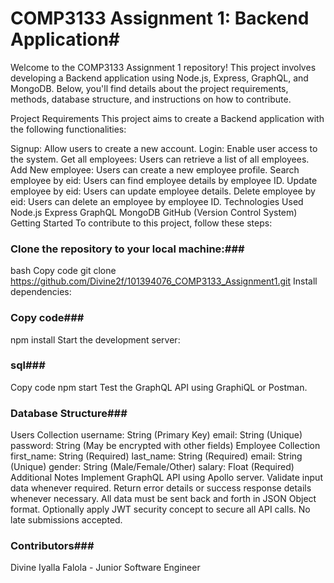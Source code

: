 # COMP3133 Assignment 1: Backend Application#

Welcome to the COMP3133 Assignment 1 repository! This project involves developing a Backend application using Node.js, Express, GraphQL, and MongoDB. Below, you'll find details about the project requirements, methods, database structure, and instructions on how to contribute.

Project Requirements
This project aims to create a Backend application with the following functionalities:

Signup: Allow users to create a new account.
Login: Enable user access to the system.
Get all employees: Users can retrieve a list of all employees.
Add New employee: Users can create a new employee profile.
Search employee by eid: Users can find employee details by employee ID.
Update employee by eid: Users can update employee details.
Delete employee by eid: Users can delete an employee by employee ID.
Technologies Used
Node.js
Express
GraphQL
MongoDB
GitHub (Version Control System)
Getting Started
To contribute to this project, follow these steps:


### Clone the repository to your local machine:###
bash
Copy code
git clone https://github.com/Divine2f/101394076_COMP3133_Assignment1.git
Install dependencies:

### Copy code###
npm install
Start the development server:

### sql###
Copy code
npm start
Test the GraphQL API using GraphiQL or Postman.

### Database Structure###
Users Collection
username: String (Primary Key)
email: String (Unique)
password: String (May be encrypted with other fields)
Employee Collection
first_name: String (Required)
last_name: String (Required)
email: String (Unique)
gender: String (Male/Female/Other)
salary: Float (Required)
Additional Notes
Implement GraphQL API using Apollo server.
Validate input data whenever required.
Return error details or success response details whenever necessary.
All data must be sent back and forth in JSON Object format.
Optionally apply JWT security concept to secure all API calls.
No late submissions accepted.

### Contributors###
Divine Iyalla Falola - Junior Software Engineer
